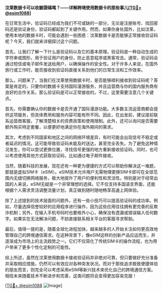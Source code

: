 **汶莱数据卡可以收驗證碼嗎？——详解跨境使用数据卡的那些事儿[[TG💪+ @esim1088](https://t.me/s/esim1088)]**

在日常生活中，验证码已经成为我们不可或缺的一部分，无论是注册账号、找回密码还是验证身份，验证码都起到了关键作用。然而，如果你身处国外，比如汶莱，使用本地的数据卡时，可能会遇到一些困惑：汶莱数据卡是否能够正常接收验证码呢？今天，我们就来详细探讨这个问题。

首先，让我们了解一下什么是验证码以及它的基本原理。验证码是一种自动生成的字符串或图形，用于验证用户的身份，防止恶意程序或黑客攻击。通常，验证码会通过短信或电子邮件发送给用户，以确保操作的安全性。对于许多人来说，在国外旅行或工作时，能否接收到验证码直接关系到他们的日常生活和工作效率。

那么，问题来了，当我们在汶莱使用数据卡时，是否能够顺利接收到验证码呢？答案是肯定的，只要你的数据卡支持国际漫游服务，并且运营商与你的国内服务商有良好的合作关系，那么验证码是可以正常接收的。不过，这里需要注意几个关键点。

首先，你需要确认你的数据卡是否开通了国际漫游功能。大多数主流运营商都会提供这项服务，但具体费用和服务内容可能有所不同。因此，在出发前，建议提前联系运营商客服，了解清楚相关的资费政策和使用限制。此外，还可以询问是否需要额外购买特定套餐，以便更好地满足你在海外期间的需求。

其次，考虑到不同国家和地区之间的网络环境差异，有时可能会出现信号不稳定或者延迟的情况。这可能导致验证码未能及时送达，甚至完全丢失。为了避免这种情况发生，你可以尝试更换位置，寻找信号更强的地方重新接收验证码。同时，也可以考虑使用其他方式获取验证码，比如通过电子邮件接收。

当然，随着科技的发展，现在还有一种更为便捷的方式可以帮助你解决这一难题，那就是虚拟SIM卡（eSIM）。eSIM技术允许用户无需物理更换SIM卡即可在全球范围内无缝切换网络服务，极大地提升了用户的便利性和灵活性。特别是对于经常出国的人来说，eSIM无疑是一个非常理想的选择。它不仅支持多国语言界面，还能根据个人需求灵活调整流量计划，真正做到随时随地畅享高速上网体验。

除了上述提到的技术层面的问题外，还有一些小技巧可以提高验证码的成功率。例如，尽量选择信誉较好的应用程序进行操作，因为这些应用往往拥有更完善的反欺诈机制；另外，在输入手机号码时也要格外小心，确保没有遗漏或错误输入任何数字。如果实在无法解决问题，不妨直接联系相关平台的客服寻求帮助。

最后，值得一提的是，随着全球化进程加快，越来越多的人开始关注如何更高效地管理自己的跨境通信需求。在这种背景下，像eSIM这样的创新产品应运而生，并逐渐成为市场上的主流趋势之一。它们不仅简化了传统SIM卡的操作流程，也为用户带来了更多个性化定制的可能性。

综上所述，虽然在汶莱使用数据卡接收验证码并非绝对可靠，但只要做好充分准备并采取相应措施，仍然可以有效应对各种突发状况。而对于那些追求极致便捷体验的朋友而言，则完全可以考虑采用eSIM等新兴技术来优化自己的跨境通信方案。相信未来随着技术不断进步和完善，这类问题将会变得更加容易克服！

[[TG💪+ @esim1088](https://t.me/s/esim1088) ![Image](https://i.postimg.cc/4NQfJmqS/Snipaste-2025-05-13-00-14-12.png)]